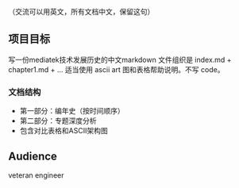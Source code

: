 （交流可以用英文，所有文档中文，保留这句）

## 项目目标
写一份mediatek技术发展历史的中文markdown
文件组织是 index.md + chapter1.md + ...
适当使用 ascii art 图和表格帮助说明。不写 code。

### 文档结构
- 第一部分：编年史（按时间顺序）
- 第二部分：专题深度分析
- 包含对比表格和ASCII架构图

## Audience
veteran engineer
